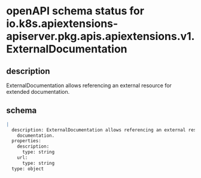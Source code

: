 # openAPI schema status for io.k8s.apiextensions-apiserver.pkg.apis.apiextensions.v1.ExternalDocumentation

## description

ExternalDocumentation allows referencing an external resource for extended documentation.

## schema

```yaml
|
  description: ExternalDocumentation allows referencing an external resource for extended
    documentation.
  properties:
    description:
      type: string
    url:
      type: string
  type: object

```
